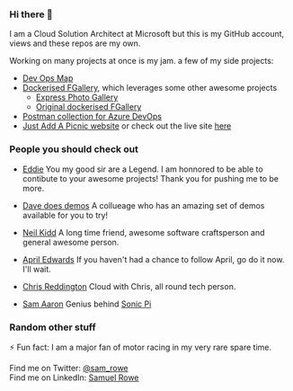 ### Hi there 👋
I am a Cloud Solution Architect at Microsoft but this is my GitHub account, views and these repos are my own. 

Working on many projects at once is my jam. a few of my side projects:
- [Dev Ops Map](https://github.com/Sam-Rowe/DevOps-Map)
- [Dockerised FGallery](https://github.com/Sam-Rowe/docker-fgallery), which leverages some other awesome projects
  - [Express Photo Gallery](https://github.com/timmydoza/express-photo-gallery)
  - [Original dockerised FGallery](https://github.com/skorokithakis/docker-fgallery)
- [Postman collection for Azure DevOps](https://github.com/hkamel/azuredevops-postman-collections)
- [Just Add A Picnic website](https://github.com/Sam-Rowe/justaddapicnic.com) or check out the live site [here](https://justaddapicnic.com/index.html)

### People you should check out

- [Eddie](https://github.com/eddiejaoude) You my good sir are a Legend. I am honnored to be able to contibute to your awesome projects! Thank you for pushing me to be more.

- [Dave does demos](https://github.com/davedoesdemos) A collueage who has an amazing set of demos available for you to try!

- [Neil Kidd](https://github.com/neilkidd) A long time friend, awesome software craftsperson and general awesome person.

- [April Edwards](https://github.com/scubaninja) If you haven't had a chance to follow April, go do it now. I'll wait. 

- [Chris Reddington](https://github.com/chrisreddington) Cloud with Chris, all round tech person.

- [Sam Aaron](https://github.com/samaaron) Genius behind [Sonic Pi](https://sonic-pi.net/)

### Random other stuff

⚡ Fun fact: I am a major fan of motor racing in my very rare spare time. 

Find me on Twitter: [@sam_rowe](http://twitter.com/sam_rowe)  
Find me on LinkedIn: [Samuel Rowe](https://www.linkedin.com/in/samuelcprowe/)


<!--
**Sam-Rowe/Sam-Rowe** is a ✨ _special_ ✨ repository because its `README.md` (this file) appears on your GitHub profile.

Here are some ideas to get you started:

- 🔭 I’m currently working on ...
- 🌱 I’m currently learning ...
- 👯 I’m looking to collaborate on ...
- 🤔 I’m looking for help with ...
- 💬 Ask me about ...
- 📫 How to reach me: ...
- 😄 Pronouns: ...
- ⚡ Fun fact: ...
-->

